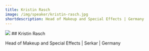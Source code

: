 ```yaml
---
title: Kristin Rasch
image: /img/speaker/kristin-rasch.jpg
shortdescription: Head of Makeup and Special Effects | Germany 
---
```

<img src="/img/speaker/kristin-rasch.jpg">
## Kristin Rasch

Head of Makeup and Special Effects | Serkar | Germany 

